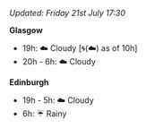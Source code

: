 *Updated: Friday 21st July 17:30*

**Glasgow**

* 19h: :cloud: Cloudy [:cyclone:(:cloud:) as of 10h]
* 20h - 6h: :cloud: Cloudy

**Edinburgh**

* 19h - 5h: :cloud: Cloudy
* 6h: :umbrella: Rainy
